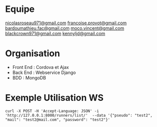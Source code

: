 # Equipe
nicolasroseau971@gmail.com
francoise.provot@gmail.com
bardoumathieu.fac@gmail.com
moco.vincent@gmail.com
blackcrown971@gmail.com
kennyljd@gmail.com

# Organisation
- Front End : Cordova et Ajax
- Back End : Webservice Django
- BDD : MongoDB

# Exemple Utilisation WS
`curl -X POST -H 'Accept-Language: JSON' -i 'http://127.0.0.1:8000/runners/list/' 
--data '{"pseudo": "test2", "mail": "test2@mail.com", "password": "test2"}'`

